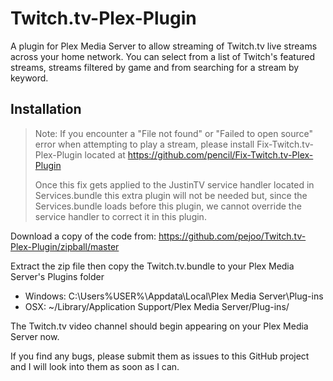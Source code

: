 Twitch.tv-Plex-Plugin
=====================

A plugin for Plex Media Server to allow streaming of Twitch.tv live streams
across your home network. You can select from a list of Twitch's featured
streams, streams filtered by game and from searching for a stream by
keyword.

Installation
------------

>Note: If you encounter a "File not found" or "Failed to open source" error when attempting to play a stream, please install Fix-Twitch.tv-Plex-Plugin located at https://github.com/pencil/Fix-Twitch.tv-Plex-Plugin
>
>Once this fix gets applied to the JustinTV service handler located in Services.bundle this extra plugin will not be needed but, since the Services.bundle loads before this plugin, we cannot override the service handler to correct it in this plugin.

Download a copy of the code from: https://github.com/pejoo/Twitch.tv-Plex-Plugin/zipball/master

Extract the zip file then copy the Twitch.tv.bundle to your Plex Media Server's Plugins folder
* Windows: C:\Users\%USER%\Appdata\Local\Plex Media Server\Plug-ins
* OSX: ~/Library/Application Support/Plex Media Server/Plug-ins/

The Twitch.tv video channel should begin appearing on your Plex Media Server now.

If you find any bugs, please submit them as issues to this GitHub project and 
I will look into them as soon as I can.
